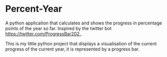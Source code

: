 # Percent-Year
A python application that calculates and shows the progress in percentage points of the year so far. Inspired by the twitter bot https://twitter.com/ProgressBar202_

This is my little python project that displays a visualisation of the current progress of the current year, it is represented by a progress bar.
